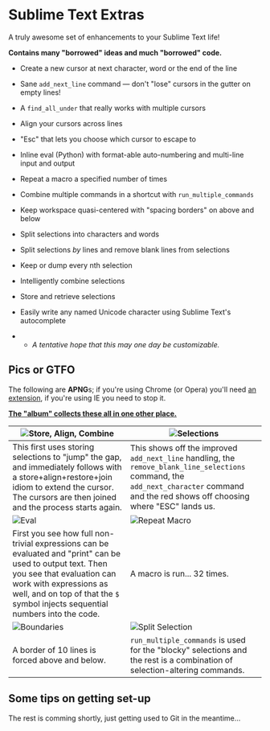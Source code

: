 Sublime Text Extras
===================

A truly awesome set of enhancements to your Sublime Text life!

**Contains many "borrowed" ideas and much "borrowed" code.**


* Create a new cursor at next character, word or the end of the line

* Sane `add_next_line` command — don't "lose" cursors in the gutter on empty lines!

* A `find_all_under` that really works with multiple cursors

* Align your cursors across lines

* "Esc" that lets you choose which cursor to escape to

* Inline eval (Python) with format-able auto-numbering and multi-line input and output

* Repeat a macro a specified number of times

* Combine multiple commands in a shortcut with `run_multiple_commands`

* Keep workspace quasi-centered with "spacing borders" on above and below

* Split selections into characters and words

* Split selections *by* lines and remove blank lines from selections

* Keep or dump every nth selection

* Intelligently combine selections

* Store and retrieve selections

* Easily write any named Unicode character using Sublime Text's autocomplete

* + _A tentative hope that this may one day be customizable._


Pics or GTFO
------------

The following are **APNG**s; if you're using Chrome (or Opera) you'll need [an extension](https://chrome.google.com/webstore/detail/apng/ehkepjiconegkhpodgoaeamnpckdbblp), if you're using IE you need to stop it.

**[The "album" collects these all in one other place.](http://imgur.com/a/8NmF0)**

<!-- Apologies for this... -->

| ![Store, Align, Combine](http://i.imgur.com/UQ71ZET.png) | ![Selections](http://i.imgur.com/Hk3BLeA.png) |
|---|---|
| This first uses storing selections to "jump" the gap, and immediately follows with a store+align+restore+join idiom to extend the cursor. The cursors are then joined and the process starts again. | This shows off the improved `add_next_line` handling, the `remove_blank_line_selections` command, the `add_next_character` command and the red shows off choosing where "ESC" lands us.
| ![Eval](http://i.imgur.com/yZduaRH.png) | ![Repeat Macro](http://i.imgur.com/L64UVdG.png) |
| First you see how full non-trivial expressions can be evaluated and "print" can be used to output text. Then you see that evaluation can work with expressions as well, and on top of that the `$` symbol injects sequential numbers into the code. | A macro is run... 32 times.
| ![Boundaries](http://i.imgur.com/gRMnDmN.png) | ![Split Selection](http://i.imgur.com/PAEbilM.png) |
| A border of 10 lines is forced above and below. | `run_multiple_commands` is used for the "blocky" selections and the rest is a combination of selection-altering commands.


Some tips on getting set-up
----------------------------

The rest is comming shortly, just getting used to Git in the meantime...